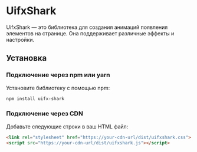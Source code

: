 # UifxShark

UifxShark — это библиотека для создания анимаций появления элементов на странице. Она поддерживает различные эффекты и настройки.

## Установка

### Подключение через npm или yarn

Установите библиотеку с помощью npm:

```sh
npm install uifx-shark
```


### Подключение через CDN

Добавьте следующие строки в ваш HTML файл:

```html
<link rel="stylesheet" href="https://your-cdn-url/dist/uifxshark.css">
<script src="https://your-cdn-url/dist/uifxshark.js"></script>
